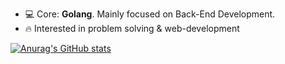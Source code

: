- 💻 Core: **Golang**. Mainly focused on Back-End Development.
- 🔥 Interested in problem solving & web-development

[![Anurag's GitHub stats](https://github-readme-stats.vercel.app/api?username=5t4lk)](https://github.com/anuraghazra/github-readme-stats)

